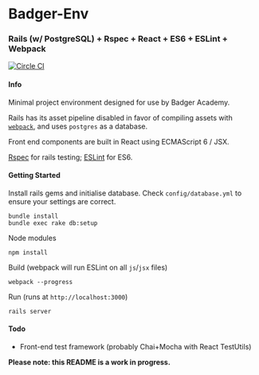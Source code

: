 Badger-Env
==========

### Rails (w/ PostgreSQL) + Rspec + React + ES6 + ESLint + Webpack
[![Circle CI](https://circleci.com/gh/samwhite0/badger-env/tree/master.svg)](https://circleci.com/gh/samwhite0/badger-env/tree/master)

#### Info

Minimal project environment designed for use by Badger Academy.

Rails has its asset pipeline disabled in favor of compiling assets with [`webpack`](http://webpack.github.io/), and uses `postgres` as a database.

Front end components are built in React using ECMAScript 6 / JSX.

[Rspec](http://rspec.info/) for rails testing; [ESLint](http://eslint.org/) for ES6.

#### Getting Started
Install rails gems and initialise database. Check `config/database.yml` to ensure your settings are correct.
```
bundle install
bundle exec rake db:setup
```
Node modules
```
npm install
```
Build (webpack will run ESLint on all `js`/`jsx` files)
```
webpack --progress
```
Run (runs at `http://localhost:3000`)
```
rails server
```

#### Todo
- Front-end test framework (probably Chai+Mocha with React TestUtils)

**Please note: this README is a work in progress.**
